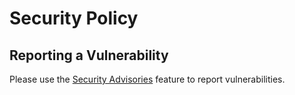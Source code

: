 # Security Policy

## Reporting a Vulnerability

Please use the [Security Advisories](https://github.com/beac0n/ruroco/security/advisories/new) feature to report
vulnerabilities.
